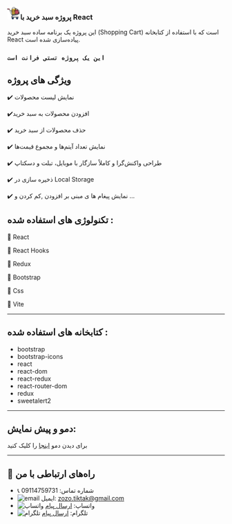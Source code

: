 
###  <img src="./image.png" width="30px" />پروژه سبد خرید با React
این پروژه یک برنامه ساده سبد خرید (Shopping Cart) است که با استفاده از کتابخانه React پیاده‌سازی شده است.

### ` این یک پروژه تستی فرانت است `
 

## ویژگی های پروژه

✔️ نمایش لیست محصولات

✔️افزودن محصولات به سبد خرید

✔️ حذف محصولات از سبد خرید

✔️ نمایش تعداد آیتم‌ها و مجموع قیمت‌ها

✔️ طراحی واکنش‌گرا و کاملاً سازگار با موبایل، تبلت و دسکتاپ

✔️ ذخیره سازی در Local Storage

✔️ نمایش پیغام ها
ی مبنی بر افزودن ,کم کردن و ...

   




## تکنولوژی های استفاده شده  :


🔸 React

🔸 React Hooks

🔸 Redux

🔸 Bootstrap

🔸 Css

🔸 Vite

---

##    کتابخانه های استفاده شده  :

- bootstrap
- bootstrap-icons
- react
- react-dom
- react-redux
- react-router-dom
- redux
- sweetalert2

---

##  دمو و پیش نمایش:
برای دیدن دمو <a href ="https://sabade-kharid.vercel.app/">اینجا</a> را کلیک کنید

---


## 📢 راه‌های ارتباطی با من

- 📞 شماره تماس: 09114759731
- ![email](https://img.icons8.com/?size=20&id=P7UIlhbpWzZm&format=png&color=000000) ایمیل: zozo.tiktak@gmail.com
- ![واتساپ](https://img.icons8.com/color/24/whatsapp--v1.png) واتساپ:  [ارسال پیام](https://wa.me/989114759731)
- ![تلگرام](https://img.icons8.com/?size=25&id=EWzVSK2hyV9H&format=png&color=000000) تلگرام: [ارسال پیام](https://t.me/ZohreZamany)


